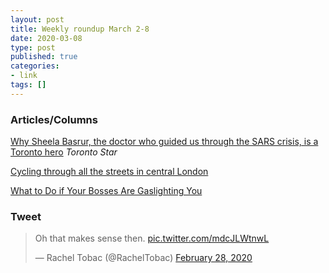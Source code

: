 ```yaml
---
layout: post
title: Weekly roundup March 2-8
date: 2020-03-08
type: post
published: true
categories:
- link
tags: []
---
```


### Articles/Columns

[Why Sheela Basrur, the doctor who guided us through the SARS crisis, is a Toronto hero](https://www.thestar.com/opinion/contributors/2020/01/31/why-sheela-basrur-the-doctor-who-guided-us-through-the-sars-crisis-is-a-toronto-hero.html "Why Sheela Basrur, the doctor who guided us through the SARS crisis, is a Toronto hero. By Shawn Micallef") *Toronto Star*

[Cycling through all the streets in central London](https://davis.vilums.me/all-the-streets/ "Cycling through all the streets in central London")

[What to Do if Your Bosses Are Gaslighting You](https://forge.medium.com/what-to-do-if-your-bosses-are-gaslighting-you-a23625d58e18 "What to Do if Your Bosses Are Gaslighting You. By Kelli María Korducki")

### Tweet

<blockquote class="twitter-tweet"><p lang="en" dir="ltr">Oh that makes sense then. <a href="https://t.co/mdcJLWtnwL">pic.twitter.com/mdcJLWtnwL</a></p>&mdash; Rachel Tobac (@RachelTobac) <a href="https://twitter.com/RachelTobac/status/1233488779920445446?ref_src=twsrc%5Etfw">February 28, 2020</a></blockquote> <script async src="https://platform.twitter.com/widgets.js" charset="utf-8"></script>
